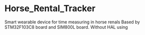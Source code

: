 # Horse_Rental_Tracker
Smart wearable device for time measuring in horse renals
Based by STM32F103C8 board and SIM800L board. Without HAL using

